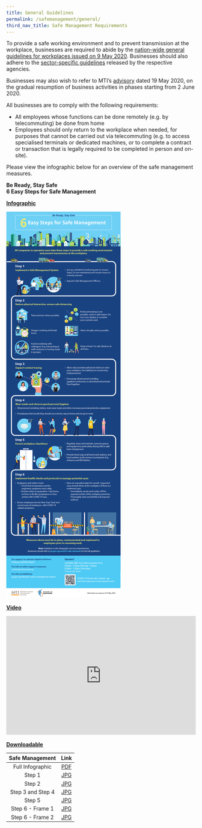 ```yaml
---
title: General Guidelines
permalink: /safemanagement/general/
third_nav_title: Safe Management Requirements
---
```


To provide a safe working environment and to prevent transmission at the workplace, businesses are required to abide by the <a href="https://www.mom.gov.sg/covid-19/requirements-for-safe-management-measures">nation-wide general guidelines for workplaces issued on 9 May 2020</a>. Businesses should also adhere to the <a href="https://go.gov.sg/safemanagementsector">sector-specific guidelines</a> released by the respective agencies.

Businesses may also wish to refer to MTI’s <a href="https://www.mti.gov.sg/-/media/MTI/Newsroom/Press-Releases/2020/05/MTI-Advisory-on-resumption-of-activities-from-2-June-2020.pdf" target="_blank">advisory</a> dated 19 May 2020, on the gradual resumption of business activities in phases starting from 2 June 2020.

All businesses are to comply with the following requirements: 
- All employees whose functions can be done remotely (e.g. by telecommuting) be done from home 
- Employees should only return to the workplace when needed, for purposes that cannot be carried out via telecommuting (e.g. to access specialised terminals or dedicated machines, or to complete a contract or transaction that is legally required to be completed in person and on-site).

Please view the infographic below for an overview of the safe management measures.


**Be Ready, Stay Safe**<br>
**6 Easy Steps for Safe Management**

**<ins>Infographic</ins>**

[![Safe Management Practices](/images/full_infographic.jpg)](/safemanagement/general/)

**<ins>Video</ins>**

<iframe width="100%" height="315" src="https://www.youtube.com/embed/glU2wn0VIZg" frameborder="0" allow="accelerometer; autoplay; encrypted-media; gyroscope; picture-in-picture" allowfullscreen></iframe>

**<ins>Downloadable</ins>**

|  Safe Management  |                                  Link                                  |
| :---------------: | :--------------------------------------------------------------------: |
| Full Infographic  | <a href="https://go.gov.sg/fullinfographicpdf" target="_blank">PDF</a> |
|      Step 1       |     <a href="https://go.gov.sg/safestep1" target="_blank">JPG</a>      |
|      Step 2       |     <a href="https://go.gov.sg/safestep2" target="_blank">JPG</a>      |
| Step 3 and Step 4 |     <a href="https://go.gov.sg/safestep3" target="_blank">JPG</a>      |
|      Step 5       |     <a href="https://go.gov.sg/safestep4" target="_blank">JPG</a>      |
| Step 6 - Frame 1  |     <a href="https://go.gov.sg/safestep5" target="_blank">JPG</a>      |
| Step 6 - Frame 2  |     <a href="https://go.gov.sg/safestep6" target="_blank">JPG</a>      |
